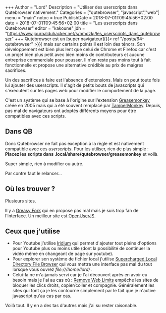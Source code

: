 +++
Author = "Lord"
Description = "Utiliser des userscripts dans Qutebrowser nativement."
Categories = ["qutebrowser", "javascript","web"]
menu = "main"
notoc = true
PublishDate = 2018-07-01T09:45:56+02:00
date = 2018-07-01T09:45:56+02:00
title = "Les userscripts dans Qutebrowser"
editor = "kakoune"
jdh = "https://www.journalduhacker.net/s/nmdzkj/les_userscripts_dans_qutebrowser"
+++
Qutebrowser est un [super navigateur]({{< ref "/posts/64-qutebrowser" >}}) mais sur certains points il est loin des ténors.
Son développement est bien plus lent que celui de Chrome et Firefox car c'est un projet bien plus petit avec bien moins de contributeurs et aucune entreprise commerciale pour pousser.
Il n'en reste pas moins tout à fait fonctionnelle et propose une alternative crédible au prix de maigres sacrifices.

Un des sacrifices à faire est l'absence d'extensions.
Mais on peut toute fois lui ajouter des userscripts.
Il s'agit de petits bouts de javascripts qui s'executent sur les pages web pour modifier le comportement de la page.

C'est un système qui se base à l'origine sur l'extension [Greasemonkey](https://www.greasespot.net/) créée en 2005 mais qui a été souvent remplacé par [TamperMonkey](http://tampermonkey.net).
Depuis, pas mal de navigateurs ont adoptés différents moyens pour être compatibles avec ces scripts.

## Dans QB
Donc Qutebrowser ne fait pas exception à la règle et est nativement compatible avec ces *userscripts*.
Pour les utiliser, rien de plus simple : **Placez les scripts dans .local/share/qutebrowser/greasemonkey** et voilà.

Super simple, rien à modifier ou autre.

Par contre faut le relancer…

## Où les trouver ?

Plusieurs sites.

Il y a [Greasy Fork](https://greasyfork.org/en/scripts) qui en propose pas mal mais je suis trop fan de l'interface.
Un meilleur site est [OpenUserJS](https://openuserjs.org/).

## Ceux que j'utilise

  - Pour Youtube j'utilise [Iridium](https://github.com/ParticleCore/Iridium) qui permet d'ajouter tout pleins d'options pour Youtube plus ou moins utile (dont la possibilité de continuer la vidéo même en changeant de page sur youtube).
  - Pour explorer son système de fichier local j'utilise [Supercharged Local Directory File Browser](https://openuserjs.org/scripts/gaspar_schot/Supercharged_Local_Directory_File_Browser) qui vous mettra une interface pas mal du tout lorsque vous ouvrez *file:///home/lord/* .
  - Celui-là ne m'a jamais servi car je l'ai découvert après en avoir eu besoin mais je l'ai au cas où : [Remove Web Limits](https://greasyfork.org/en/scripts/14146-%E7%BD%91%E9%A1%B5%E9%99%90%E5%88%B6%E8%A7%A3%E9%99%A4) empêche les sites de bloquer les clics droits, copier/coller et compagnie. Généralement les sites qui font ça je les contourne simplement par le fait que je n'active javascript qu'au cas par cas.

Voilà tout.
Il y en a des tas d'autres mais j'ai su rester raisonable.
